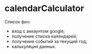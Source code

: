 # calendarCalculator

Список фич:

* вход с аккаунтом google;
* получение списка календарей;
* получение событий за текущий год;
* калькуляция данных.
